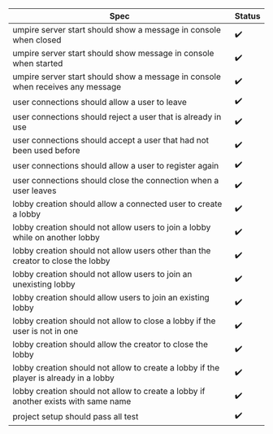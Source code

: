 |Spec|Status|
|----|------|
| umpire server start should show a message in console when closed | :heavy_check_mark: |
| umpire server start should show message in console when started | :heavy_check_mark: |
| umpire server start should show a message in console when receives any message | :heavy_check_mark: |
| user connections should allow a user to leave | :heavy_check_mark: |
| user connections should reject a user that is already in use | :heavy_check_mark: |
| user connections should accept a user that had not been used before | :heavy_check_mark: |
| user connections should allow a user to register again | :heavy_check_mark: |
| user connections should close the connection when a user leaves | :heavy_check_mark: |
| lobby creation should allow a connected user to create a lobby | :heavy_check_mark: |
| lobby creation should not allow users to join a lobby while on another lobby | :heavy_check_mark: |
| lobby creation should not allow users other than the creator to close the lobby | :heavy_check_mark: |
| lobby creation should not allow users to join an unexisting lobby | :heavy_check_mark: |
| lobby creation should allow users to join an existing lobby | :heavy_check_mark: |
| lobby creation should not allow to close a lobby if the user is not in one | :heavy_check_mark: |
| lobby creation should allow the creator to close the lobby | :heavy_check_mark: |
| lobby creation should not allow to create a lobby if the player is already in a lobby | :heavy_check_mark: |
| lobby creation should not allow to create a lobby if another exists with same name | :heavy_check_mark: |
| project setup should pass all test | :heavy_check_mark: |
